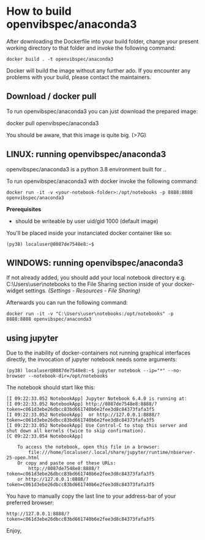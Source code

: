 # How to build openvibspec/anaconda3

After downloading the Dockerfile into your build folder, change your present
working directory to that folder and invoke the following command:

    docker build . -t openvibspec/anaconda3

Docker will build the image without any further ado. If you encounter any
problems with your build, please contact the maintainers.

## Download / docker pull

To run openvibspec/anaconda3 you can just download the prepared image:

   docker pull openvibspec/anaconda3

You should be aware, that this image is quite big. (>7G)

## LINUX: running openvibspec/anaconda3

openvibspec/anaconda3 is a python 3.8 environment built for ..

To run openvibspec/anaconda3 with docker invoke the following command:

    docker run -it -v <your-notebook-folder>:/opt/notebooks -p 8888:8888 openvibspec/anaconda3

**Prerequisites**
- *<your-notebook-folder>* should be writeable by user uid/gid 1000 (default image)

You'll be placed inside your instanciated docker container like so:

    (py38) localuser@8087de7548e8:~$

## WINDOWS: running openvibspec/anaconda3

If not already added, you should add your local notebook directory e.g. C:\Users\user\notebooks
to the File Sharing section inside of your docker-widget settings. *(Settings - Resources - File Sharing)*

Afterwards you can run the following command:

    docker run -it -v "C:\Users\user\notebooks:/opt/notebooks" -p 8888:8888 openvibspec/anaconda3

## using jupyter

Due to the inability of docker-containers not running graphical interfaces directly, the
invocation of jupyter notebook needs some arguments:

    (py38) localuser@8087de7548e8:~$ jupyter notebook --ip="*" --no-browser --notebook-dir=/opt/notebooks

The notebook should start like this:

    [I 09:22:33.052 NotebookApp] Jupyter Notebook 6.4.0 is running at:
    [I 09:22:33.052 NotebookApp] http://8087de7548e8:8888/?token=c061d3ebe26dbcc83bd661740b6e2fee3d8c84373fafa3f5
    [I 09:22:33.052 NotebookApp]  or http://127.0.0.1:8888/?token=c061d3ebe26dbcc83bd661740b6e2fee3d8c84373fafa3f5
    [I 09:22:33.052 NotebookApp] Use Control-C to stop this server and shut down all kernels (twice to skip confirmation).
    [C 09:22:33.054 NotebookApp] 
        
        To access the notebook, open this file in a browser:
            file:///home/localuser/.local/share/jupyter/runtime/nbserver-25-open.html
        Or copy and paste one of these URLs:
            http://8087de7548e8:8888/?token=c061d3ebe26dbcc83bd661740b6e2fee3d8c84373fafa3f5
        or http://127.0.0.1:8888/?token=c061d3ebe26dbcc83bd661740b6e2fee3d8c84373fafa3f5

You have to manually copy the last line to your address-bar of your preferred browser:

    http://127.0.0.1:8888/?token=c061d3ebe26dbcc83bd661740b6e2fee3d8c84373fafa3f5

Enjoy,
